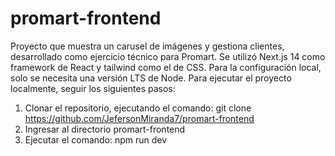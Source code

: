 # promart-frontend
Proyecto que muestra un carusel de imágenes y gestiona clientes, desarrollado como ejercicio técnico para Promart.
Se utilizó Next.js 14 como framework de React y tailwind como el de CSS.
Para la configuración local, solo se necesita una versión LTS de Node.
Para ejecutar el proyecto localmente, seguir los siguientes pasos:
  1. Clonar el repositorio, ejecutando el comando: git clone https://github.com/JefersonMiranda7/promart-frontend
  2. Ingresar al directorio promart-frontend
  3. Ejecutar el comando: npm run dev